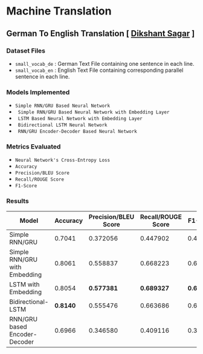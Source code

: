 # Machine Translation

## German To English Translation [ <a href="https://github.com/dikshantsagar">Dikshant Sagar</a> ]

### Dataset Files

- `small_vocab_de` : German Text File containing one sentence in each line.
- `small_vocab_en` : English Text File containing corresponding parallel sentence in each line.


### Models Implemented

- `Simple RNN/GRU Based Neural Network`
- ` Simple RNN/GRU Based Neural Network with Embedding Layer`
- ` LSTM Based Neural Network with Embedding Layer`
- ` Bidirectional LSTM Neural Network`
- ` RNN/GRU Encoder-Decoder Based Neural Network`


### Metrics Evaluated

- `Neural Network's Cross-Entropy Loss`
- `Accuracy`
- `Precision/BLEU Score`
- `Recall/ROUGE Score`
- `F1-Score`


### Results

<table class="tg">
<thead>
  <tr>
    <th><b>Model</b></th>
    <th><b>Accuracy</b></th>
    <th><b>Precision/BLEU Score</b></th>
    <th><b>Recall/ROUGE Score</b></th>
    <th><b>F1-Score</b></th>
  </tr>
</thead>
<tbody>
  <tr>
    <td>Simple RNN/GRU</td>
    <td>0.7041</td>
    <td>0.372056</td>
    <td>0.447902</td>
    <td>0.406180</td>
  </tr>
  <tr>
    <td>Simple RNN/GRU with Embedding</td>
    <td>0.8061</td>
    <td>0.558837</td>
    <td>0.668223</td>
    <td>0.608150</td>
  </tr>
  <tr>
    <td>LSTM with Embedding</td>
    <td>0.8054</td>
    <td><b>0.577381</b></td>
    <td><b>0.689327</b></td>
    <td><b>0.627894</b></td>
  </tr>
  <tr>
    <td>Bidirectional-LSTM</td>
    <td><b>0.8140</b></td>
    <td>0.555476</td>
    <td>0.663686</td>
    <td>0.604267</td>
  </tr>
  <tr>
    <td>RNN/GRU based Encoder-Decoder</td>
    <td>0.6966</td>
    <td>0.346580</td>
    <td>0.409116</td>
    <td>0.375073</td>
  </tr>
</tbody>
</table>
